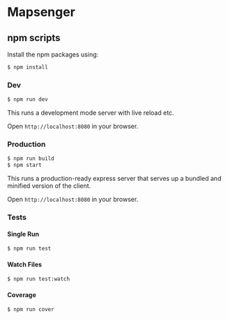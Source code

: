 # Mapsenger



## npm scripts

Install the npm packages using:

```bash
$ npm install
```

### Dev
```bash
$ npm run dev
```

This runs a development mode server with live reload etc.

Open `http://localhost:8080` in your browser.

### Production

```bash
$ npm run build
$ npm start
```

This runs a production-ready express server that serves up a bundled and
minified version of the client.

Open `http://localhost:8080` in your browser.

### Tests

#### Single Run
```bash
$ npm run test
```

#### Watch Files
```bash
$ npm run test:watch
```

#### Coverage
```bash
$ npm run cover
```

